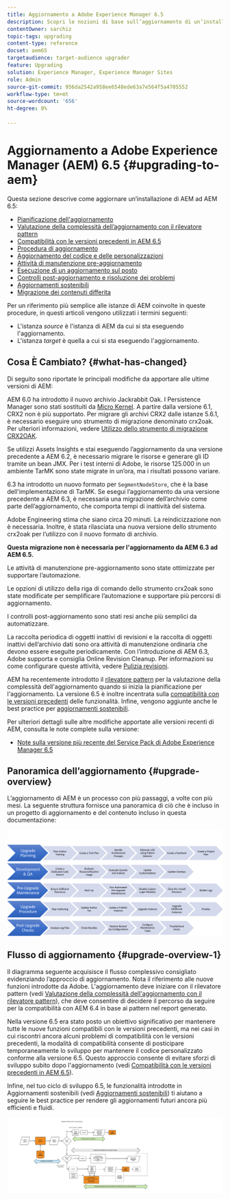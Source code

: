 ```yaml
---
title: Aggiornamento a Adobe Experience Manager 6.5
description: Scopri le nozioni di base sull’aggiornamento di un’installazione precedente di Adobe Experience Manager (AEM) ad AEM 6.5.
contentOwner: sarchiz
topic-tags: upgrading
content-type: reference
docset: aem65
targetaudience: target-audience upgrader
feature: Upgrading
solution: Experience Manager, Experience Manager Sites
role: Admin
source-git-commit: 956da2542a958ee6548ede63a7e564f5a4705552
workflow-type: tm+mt
source-wordcount: '656'
ht-degree: 0%

---
```


# Aggiornamento a Adobe Experience Manager (AEM) 6.5 {#upgrading-to-aem}

Questa sezione descrive come aggiornare un’installazione di AEM ad AEM 6.5:

* [Pianificazione dell&#39;aggiornamento](/help/sites-deploying/upgrade-planning.md)
* [Valutazione della complessità dell’aggiornamento con il rilevatore pattern](/help/sites-deploying/pattern-detector.md)
* [Compatibilità con le versioni precedenti in AEM 6.5](/help/sites-deploying/backward-compatibility.md)
  <!--* [Using Offline Reindexing To Reduce Downtime During an Upgrade](/help/sites-deploying/upgrade-offline-reindexing.md)-->
* [Procedura di aggiornamento](/help/sites-deploying/upgrade-procedure.md)
* [Aggiornamento del codice e delle personalizzazioni](/help/sites-deploying/upgrading-code-and-customizations.md)
* [Attività di manutenzione pre-aggiornamento](/help/sites-deploying/pre-upgrade-maintenance-tasks.md)
* [Esecuzione di un aggiornamento sul posto](/help/sites-deploying/in-place-upgrade.md)
* [Controlli post-aggiornamento e risoluzione dei problemi](/help/sites-deploying/post-upgrade-checks-and-troubleshooting.md)
* [Aggiornamenti sostenibili](/help/sites-deploying/sustainable-upgrades.md)
* [Migrazione dei contenuti differita](/help/sites-deploying/lazy-content-migration.md)

Per un riferimento più semplice alle istanze di AEM coinvolte in queste procedure, in questi articoli vengono utilizzati i termini seguenti:

* L&#39;istanza *source* è l&#39;istanza di AEM da cui si sta eseguendo l&#39;aggiornamento.
* L&#39;istanza *target* è quella a cui si sta eseguendo l&#39;aggiornamento.

## Cosa È Cambiato? {#what-has-changed}

Di seguito sono riportate le principali modifiche da apportare alle ultime versioni di AEM:

AEM 6.0 ha introdotto il nuovo archivio Jackrabbit Oak. I Persistence Manager sono stati sostituiti da [Micro Kernel](/help/sites-deploying/platform.md#contentbody_title_4). A partire dalla versione 6.1, CRX2 non è più supportato. Per migrare gli archivi CRX2 dalle istanze 5.6.1, è necessario eseguire uno strumento di migrazione denominato crx2oak. Per ulteriori informazioni, vedere [Utilizzo dello strumento di migrazione CRX2OAK](/help/sites-deploying/using-crx2oak.md).

Se utilizzi Assets Insights e stai eseguendo l’aggiornamento da una versione precedente a AEM 6.2, è necessario migrare le risorse e generare gli ID tramite un bean JMX. Per i test interni di Adobe, le risorse 125.000 in un ambiente TarMK sono state migrate in un’ora, ma i risultati possono variare.

6.3 ha introdotto un nuovo formato per `SegmentNodeStore`, che è la base dell&#39;implementazione di TarMK. Se esegui l’aggiornamento da una versione precedente a AEM 6.3, è necessaria una migrazione dell’archivio come parte dell’aggiornamento, che comporta tempi di inattività del sistema.

Adobe Engineering stima che siano circa 20 minuti. La reindicizzazione non è necessaria. Inoltre, è stata rilasciata una nuova versione dello strumento crx2oak per l’utilizzo con il nuovo formato di archivio.

**Questa migrazione non è necessaria per l&#39;aggiornamento da AEM 6.3 ad AEM 6.5.**

Le attività di manutenzione pre-aggiornamento sono state ottimizzate per supportare l’automazione.

Le opzioni di utilizzo della riga di comando dello strumento crx2oak sono state modificate per semplificare l’automazione e supportare più percorsi di aggiornamento.

I controlli post-aggiornamento sono stati resi anche più semplici da automatizzare.

La raccolta periodica di oggetti inattivi di revisioni e la raccolta di oggetti inattivi dell’archivio dati sono ora attività di manutenzione ordinaria che devono essere eseguite periodicamente. Con l’introduzione di AEM 6.3, Adobe supporta e consiglia Online Revision Cleanup. Per informazioni su come configurare queste attività, vedere [Pulizia revisioni](/help/sites-deploying/revision-cleanup.md).

AEM ha recentemente introdotto il [rilevatore pattern](/help/sites-deploying/pattern-detector.md) per la valutazione della complessità dell&#39;aggiornamento quando si inizia la pianificazione per l&#39;aggiornamento. La versione 6.5 è inoltre incentrata sulla [compatibilità con le versioni precedenti](/help/sites-deploying/backward-compatibility.md) delle funzionalità. Infine, vengono aggiunte anche le best practice per [aggiornamenti sostenibili](/help/sites-deploying/sustainable-upgrades.md).

Per ulteriori dettagli sulle altre modifiche apportate alle versioni recenti di AEM, consulta le note complete sulla versione:

* [Note sulla versione più recente del Service Pack di Adobe Experience Manager 6.5](/help/release-notes/release-notes.md)

## Panoramica dell’aggiornamento {#upgrade-overview}

L’aggiornamento di AEM è un processo con più passaggi, a volte con più mesi. La seguente struttura fornisce una panoramica di ciò che è incluso in un progetto di aggiornamento e del contenuto incluso in questa documentazione:

![schermata_shot_2018-03-30at80708am](assets/screen_shot_2018-03-30at80708am.png)

## Flusso di aggiornamento {#upgrade-overview-1}

Il diagramma seguente acquisisce il flusso complessivo consigliato evidenziando l’approccio di aggiornamento. Nota il riferimento alle nuove funzioni introdotte da Adobe. L&#39;aggiornamento deve iniziare con il rilevatore pattern (vedi [Valutazione della complessità dell&#39;aggiornamento con il rilevatore pattern](/help/sites-deploying/pattern-detector.md)), che deve consentire di decidere il percorso da seguire per la compatibilità con AEM 6.4 in base ai pattern nel report generato.

Nella versione 6.5 era stato posto un obiettivo significativo per mantenere tutte le nuove funzioni compatibili con le versioni precedenti, ma nei casi in cui riscontri ancora alcuni problemi di compatibilità con le versioni precedenti, la modalità di compatibilità consente di posticipare temporaneamente lo sviluppo per mantenere il codice personalizzato conforme alla versione 6.5. Questo approccio consente di evitare sforzi di sviluppo subito dopo l&#39;aggiornamento (vedi [Compatibilità con le versioni precedenti in AEM 6.5](/help/sites-deploying/backward-compatibility.md)).

Infine, nel tuo ciclo di sviluppo 6.5, le funzionalità introdotte in Aggiornamenti sostenibili (vedi [Aggiornamenti sostenibili](/help/sites-deploying/sustainable-upgrades.md)) ti aiutano a seguire le best practice per rendere gli aggiornamenti futuri ancora più efficienti e fluidi.

![6_4_upgrade_overviewflowchart-newpage3](assets/6_4_upgrade_overviewflowchart-newpage3.png)
